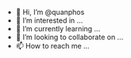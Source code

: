 - 👋 Hi, I’m @quanphos
- 👀 I’m interested in ...
- 🌱 I’m currently learning ...
- 💞️ I’m looking to collaborate on ...
- 📫 How to reach me ...

<!---
quanphos/quanphos is a ✨ special ✨ repository because its `README.md` (this file) appears on your GitHub profile.
You can click the Preview link to take a look at your changes.
--->
